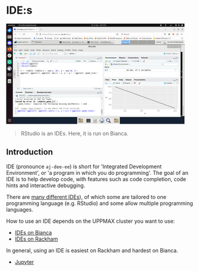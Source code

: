 # IDE:s

![](./img/rstudio_in_action_480_x_270.png)

> RStudio is an IDEs. Here, it is run on Bianca.

## Introduction

IDE (pronounce `aj-dee-ee`) is short for 'Integrated Development Environment',
or 'a program in which you do programming'.
The goal of an IDE is to help develop code, with features
such as code completion, code hints and interactive debugging.

There are [many different IDEs](https://en.wikipedia.org/wiki/Comparison_of_integrated_development_environments)), 
of which some are tailored to one programming
language (e.g. RStudio) and some allow multiple programming languages.

How to use an IDE depends on the UPPMAX cluster you want to use:

 * [IDEs on Bianca](ides_on_bianca.md)
 * [IDEs on Rackham](ides_on_rackham.md)

In general, using an IDE is easiest on Rackham and hardest on Bianca.

 * [Jupyter](jupyter.md)

